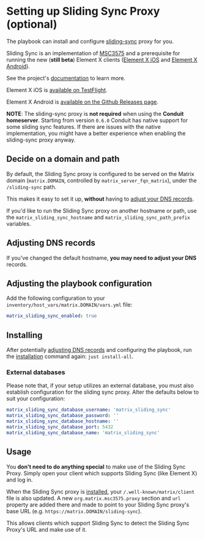 # Setting up Sliding Sync Proxy (optional)

The playbook can install and configure [sliding-sync](https://github.com/matrix-org/sliding-sync) proxy for you.

Sliding Sync is an implementation of [MSC3575](https://github.com/matrix-org/matrix-spec-proposals/blob/kegan/sync-v3/proposals/3575-sync.md) and a prerequisite for running the new (**still beta**) Element X clients ([Element X iOS](https://github.com/element-hq/element-x-ios) and [Element X Android](https://github.com/element-hq/element-x-android)).

See the project's [documentation](https://github.com/matrix-org/sliding-sync) to learn more.

Element X iOS is [available on TestFlight](https://testflight.apple.com/join/uZbeZCOi).

Element X Android is [available on the Github Releases page](https://github.com/element-hq/element-x-android/releases).

**NOTE**: The sliding-sync proxy is **not required** when using the **Conduit homeserver**. Starting from version `0.6.0` Conduit has native support for some sliding sync features. If there are issues with the native implementation, you might have a better experience when enabling the sliding-sync proxy anyway.

## Decide on a domain and path

By default, the Sliding Sync proxy is configured to be served on the Matrix domain (`matrix.DOMAIN`, controlled by `matrix_server_fqn_matrix`), under the `/sliding-sync` path.

This makes it easy to set it up, **without** having to [adjust your DNS records](#adjusting-dns-records).

If you'd like to run the Sliding Sync proxy on another hostname or path, use the `matrix_sliding_sync_hostname` and `matrix_sliding_sync_path_prefix` variables.


## Adjusting DNS records

If you've changed the default hostname, **you may need to adjust your DNS** records.


## Adjusting the playbook configuration

Add the following configuration to your `inventory/host_vars/matrix.DOMAIN/vars.yml` file:

```yaml
matrix_sliding_sync_enabled: true
```


## Installing

After potentially [adjusting DNS records](#adjusting-dns-records) and configuring the playbook, run the [installation](installing.md) command again: `just install-all`.

### External databases

Please note that, if your setup utilizes an external database, you must also establish configuration for the sliding sync proxy. Alter the defaults below to suit your configuration:

```yaml
matrix_sliding_sync_database_username: 'matrix_sliding_sync'
matrix_sliding_sync_database_password: ''
matrix_sliding_sync_database_hostname: ''
matrix_sliding_sync_database_port: 5432
matrix_sliding_sync_database_name: 'matrix_sliding_sync'
```

## Usage

You **don't need to do anything special** to make use of the Sliding Sync Proxy.
Simply open your client which supports Sliding Sync (like Element X) and log in.

When the Sliding Sync proxy is [installed](#installing), your `/.well-known/matrix/client` file is also updated. A new `org.matrix.msc3575.proxy` section and `url` property are added there and made to point to your Sliding Sync proxy's base URL (e.g. `https://matrix.DOMAIN/sliding-sync`).

This allows clients which support Sliding Sync to detect the Sliding Sync Proxy's URL and make use of it.
